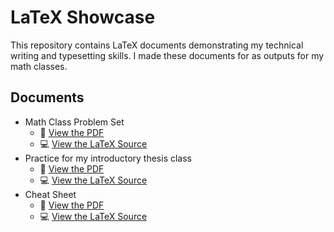 # LaTeX Showcase

This repository contains LaTeX documents demonstrating my technical writing and typesetting skills. I made these documents for as outputs for my math classes.

## Documents

- Math Class Problem Set
  - 📄 [View the PDF](./report.pdf)
  - 💻 [View the LaTeX Source](./report.tex)
- Practice for my introductory thesis class
  - 📄 [View the PDF](./report.pdf)
  - 💻 [View the LaTeX Source](./report.tex)
- Cheat Sheet
  - 📄 [View the PDF](./report.pdf)
  - 💻 [View the LaTeX Source](./report.tex)

